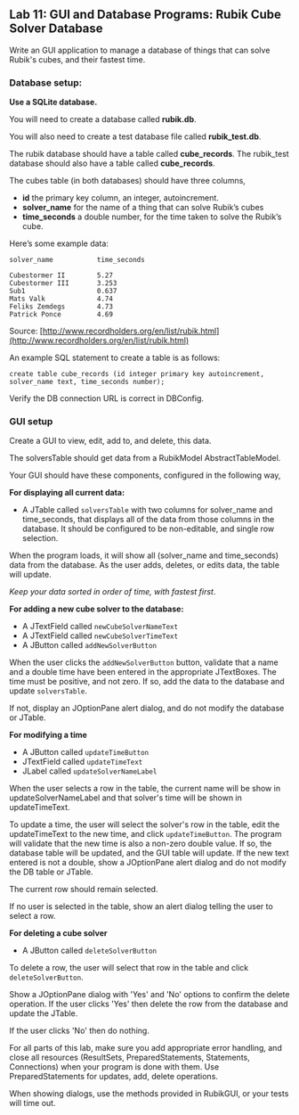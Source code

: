 ## Lab 11: GUI and Database Programs: Rubik Cube Solver Database   

Write an GUI application to manage a database of things that can solve Rubik's cubes, and their fastest time.

### Database setup:

**Use a SQLite database.**

You will need to create a database called **rubik.db**. 

You will also need to create a test database file called **rubik_test.db**.

The rubik database should have a table called **cube_records**.
The rubik_test database should also have a table called **cube_records**.
 
The cubes table (in both databases) should have three columns, 

* **id** the primary key column, an integer, autoincrement. 
* **solver_name** for the name of a thing that can solve Rubik’s cubes
* **time_seconds** a double number, for the time taken to solve the Rubik’s cube. 

Here’s some example data:

```
solver_name           time_seconds

Cubestormer II        5.27
Cubestormer III       3.253
Sub1                  0.637                      
Mats Valk             4.74
Feliks Zemdegs        4.73
Patrick Ponce         4.69
```


Source: [http://www.recordholders.org/en/list/rubik.html](http://www.recordholders.org/en/list/rubik.html)

An example SQL statement to create a table is as follows:

```
create table cube_records (id integer primary key autoincrement, solver_name text, time_seconds number);

```

Verify the DB connection URL is correct in DBConfig.

### GUI setup

Create a GUI to view, edit, add to, and delete, this data. 

The solversTable should get data from a RubikModel AbstractTableModel. 


Your GUI should have these components, configured in the following way,


**For displaying all current data:**

* A JTable called `solversTable` with two columns for solver_name and time_seconds, that displays all of the data from those columns in the database.  It should be configured to be non-editable, and single row selection.

When the program loads, it will show all (solver_name and time_seconds) data from the database. As the user adds, deletes, or edits data, the table will update.

*Keep your data sorted in order of time, with fastest first*.

**For adding a new cube solver to the database:**

* A JTextField called `newCubeSolverNameText`
* A JTextField called `newCubeSolverTimeText`
* A JButton called `addNewSolverButton`

When the user clicks the `addNewSolverButton` button, validate that a name and a double time have been entered in the appropriate JTextBoxes. The time must be positive, and not zero. If so, add the data to the database and update `solversTable`. 

If not, display an JOptionPane alert dialog, and do not modify the database or JTable.

**For modifying a time**

* A JButton called `updateTimeButton`
* JTextField called `updateTimeText`
* JLabel called `updateSolverNameLabel`   

When the user selects a row in the table, the current name will be show in updateSolverNameLabel and that solver's time will be shown in updateTimeText. 
  
To update a time, the user will select the solver's row in the table, edit the updateTimeText to the new time, and click `updateTimeButton`. The program will validate that the new time is also a non-zero double value. If so, the database table will be updated, and the GUI table will update. If the new text entered is not a double, show a JOptionPane alert dialog and do not modify the DB table or JTable. 

The current row should remain selected. 

If no user is selected in the table, show an alert dialog telling the user to select a row. 

**For deleting a cube solver**

* A JButton called `deleteSolverButton`

To delete a row, the user will select that row in the table and click  `deleteSolverButton`.

Show a JOptionPane dialog with 'Yes' and 'No' options to confirm the delete operation. If the user clicks 'Yes' then delete the row from the database and update the JTable. 

If the user clicks 'No' then do nothing.



For all parts of this lab, make sure you add appropriate error handling, and close all resources (ResultSets, PreparedStatements, Statements, Connections) when your program is done with them. Use PreparedStatements for updates, add, delete operations. 

When showing dialogs, use the methods provided in RubikGUI, or your tests will time out. 
